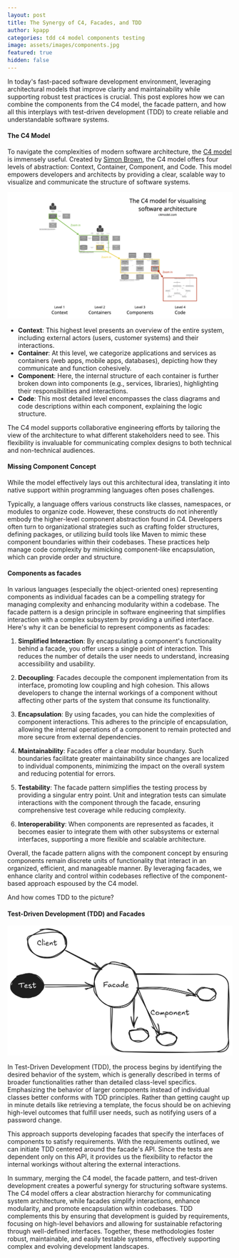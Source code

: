 ```yaml
---
layout: post
title: The Synergy of C4, Facades, and TDD
author: kpapp
categories: tdd c4 model components testing
image: assets/images/components.jpg
featured: true
hidden: false
---
```


In today's fast-paced software development environment, leveraging architectural models that improve clarity and maintainability while supporting robust test practices is crucial. This post explores how we can combine the components from the C4 model, the facade pattern, and how all this interplays with test-driven development (TDD) to create reliable and understandable software systems.

#### The C4 Model

To navigate the complexities of modern software architecture, the [C4 model](https://c4model.com) is immensely useful. Created by [Simon Brown](https://simonbrown.je), the C4 model offers four levels of abstraction: Context, Container, Component, and Code. This model empowers developers and architects by providing a clear, scalable way to visualize and communicate the structure of software systems.

![C4 model overview](/assets/images/c4-overview.png "C4 model overview")

- **Context**: This highest level presents an overview of the entire system, including external actors (users, customer systems) and their interactions.
- **Container**: At this level, we categorize applications and services as containers (web apps, mobile apps, databases), depicting how they communicate and function cohesively.
- **Component**: Here, the internal structure of each container is further broken down into components (e.g., services, libraries), highlighting their responsibilities and interactions.
- **Code**: This most detailed level encompasses the class diagrams and code descriptions within each component, explaining the logic structure.

The C4 model supports collaborative engineering efforts by tailoring the view of the architecture to what different stakeholders need to see. This flexibility is invaluable for communicating complex designs to both technical and non-technical audiences.

#### Missing Component Concept 

While the model effectively lays out this architectural idea, translating it into native support within programming languages often poses challenges.

Typically, a language offers various constructs like classes, namespaces, or modules to organize code. However, these constructs do not inherently embody the higher-level component abstraction found in C4. Developers often turn to organizational strategies such as crafting folder structures, defining packages, or utilizing build tools like Maven to mimic these component boundaries within their codebases. These practices help manage code complexity by mimicking component-like encapsulation, which can provide order and structure.

#### Components as facades


In various languages (especially the object-oriented ones) representing components as individual facades can be a compelling strategy for managing complexity and enhancing modularity within a codebase. The facade pattern is a design principle in software engineering that simplifies interaction with a complex subsystem by providing a unified interface. Here's why it can be beneficial to represent components as facades:

1. **Simplified Interaction**: By encapsulating a component's functionality behind a facade, you offer users a single point of interaction. This reduces the number of details the user needs to understand, increasing accessibility and usability.

2. **Decoupling**: Facades decouple the component implementation from its interface, promoting low coupling and high cohesion. This allows developers to change the internal workings of a component without affecting other parts of the system that consume its functionality.

3. **Encapsulation**: By using facades, you can hide the complexities of component interactions. This adheres to the principle of encapsulation, allowing the internal operations of a component to remain protected and more secure from external dependencies.

4. **Maintainability**: Facades offer a clear modular boundary. Such boundaries facilitate greater maintainability since changes are localized to individual components, minimizing the impact on the overall system and reducing potential for errors.

5. **Testability**: The facade pattern simplifies the testing process by providing a singular entry point. Unit and integration tests can simulate interactions with the component through the facade, ensuring comprehensive test coverage while reducing complexity.

6. **Interoperability**: When components are represented as facades, it becomes easier to integrate them with other subsystems or external interfaces, supporting a more flexible and scalable architecture.

Overall, the facade pattern aligns with the component concept by ensuring components remain discrete units of functionality that interact in an organized, efficient, and manageable manner. By leveraging facades, we enhance clarity and control within codebases reflective of the component-based approach espoused by the C4 model.

And how comes TDD to the picture?

#### Test-Driven Development (TDD) and Facades

![Facades as components](/assets/images/facadecomponent.png)

In Test-Driven Development (TDD), the process begins by identifying the desired behavior of the system, which is generally described in terms of broader functionalities rather than detailed class-level specifics. Emphasizing the behavior of larger components instead of individual classes better conforms with TDD principles. Rather than getting caught up in minute details like retrieving a template, the focus should be on achieving high-level outcomes that fulfill user needs, such as notifying users of a password change.

This approach supports developing facades that specify the interfaces of components to satisfy requirements. With the requirements outlined, we can initiate TDD centered around the facade's API. Since the tests are dependent only on this API, it provides us the flexibility to refactor the internal workings without altering the external interactions.

In summary, merging the C4 model, the facade pattern, and test-driven development creates a powerful synergy for structuring software systems. The C4 model offers a clear abstraction hierarchy for communicating system architecture, while facades simplify interactions, enhance modularity, and promote encapsulation within codebases. TDD complements this by ensuring that development is guided by requirements, focusing on high-level behaviors and allowing for sustainable refactoring through well-defined interfaces. Together, these methodologies foster robust, maintainable, and easily testable systems, effectively supporting complex and evolving development landscapes.

